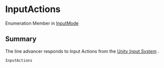 # InputActions

Enumeration Member in [InputMode](yarn.unity.lineadvancer.inputmode.md)

## Summary

The line advancer responds to Input Actions from the [Unity Input System](https://docs.unity3d.com/Packages/com.unity.inputsystem@latest) .

```csharp
InputActions
```
